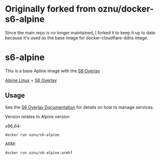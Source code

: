 # Originally forked from oznu/docker-s6-alpine

Since the main repo is no longer maintained, I forked it to keep it up to date because it's used as the base image for docker-cloudflare-ddns image.

# s6-alpine

This is a base Apline image with the [S6 Overlay](https://github.com/just-containers/s6-overlay)

[Alpine Linux](https://alpinelinux.org/) + [S6 Overlay](https://github.com/just-containers/s6-overlay)

## Usage

See the [S6 Overlay Documentation](https://github.com/just-containers/s6-overlay) for details on how to manage services.

Version relates to Alpine version

x86_64:

```shell
docker run oznu/s6-alpine
```

ARM:

```shell
docker run oznu/s6-alpine:armhf
```

